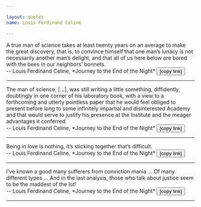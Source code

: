 ```yaml
---

layout: quotes 
name: Louis Ferdinand Celine

---
```


<div id="celine-science">
</div>
A true man of science takes at least twenty years on an average to make the great discovery, that is, to convince himself that one man’s lunacy is not necessarily another man’s delight, and that all of us here below are bored with the bees in our neighbors’ bonnets.<br>
-- Louis Ferdinand Celine, *Journey to the End of the Night* <button onClick="Copy('celine-science')">[copy link]</button>

---

<div id="celine-academy">
</div>
The man of science, [...], was still writing a little something, diffidently, doubtingly in one corner of his laboratory book, with a view to a forthcoming and utterly pointless paper that he would feel obliged to present before long to some infinitely impartial and disinterested Academy and that would serve to justify his presence at the Institute and the meager advantages it conferred.<br>
-- Louis Ferdinand Celine, *Journey to the End of the Night* <button onClick="Copy('celine-academy')">[copy link]</button>

---

<div id="celine-love">
</div>
Being in love is nothing, it’s sticking together that’s difficult.<br>
-- Louis Ferdinand Celine, *Journey to the End of the Night* <button onClick="Copy('celine-love')">[copy link]</button>

---

<div id="celine-mania">
</div>
I’ve known a good many sufferers from conviction mania … Of many different types … And in the last analysis, those who talk about justice seem to be the maddest of the lot!<br>
-- Louis Ferdinand Celine, *Journey to the End of the Night* <button onClick="Copy('celine-mania')">[copy link]</button>

---
